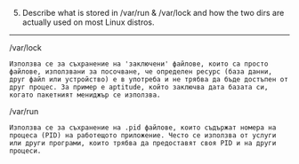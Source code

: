  5. Describe what is stored in /var/run & /var/lock and how the two dirs are actually used on most Linux distros.
------------------------------------------------------------------------------------------------------------------

/var/lock

	Използва се за съхранение на 'заключени' файлове, които са просто файлове, използвани за посочване, че определен ресурс (база данни, друг файл или устройство) е в употреба и не трябва да бъде достъпен от друг процес. За пример е aptitude, който заключва дата базата си, когато пакетният мениджър се използва.


/var/run

	Използва се за съхранение на .pid файлове, които съдържат номера на процеса (PID) на работещото приложение. Често се използва от услуги или други програми, които трябва да предоставят своя PID и на други процеси. 
